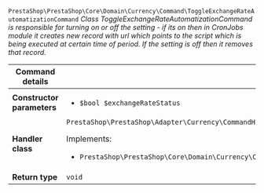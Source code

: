 `PrestaShop\PrestaShop\Core\Domain\Currency\Command\ToggleExchangeRateAutomatizationCommand`
_Class ToggleExchangeRateAutomatizationCommand is responsible for turning on or off the setting - if its on then in CronJobs module it creates new record with url which points to the script which is being executed at certain time of period. If the setting is off then it removes that record._

| Command details            |    |
| -------------------------- | -- |
| **Constructor parameters** | <ul> <li>`$bool $exchangeRateStatus`</li> </ul> |
| **Handler class**          | `PrestaShop\PrestaShop\Adapter\Currency\CommandHandler\ToggleExchangeRateAutomatizationHandler`  <p> Implements: </p> <ul>  <li>`PrestaShop\PrestaShop\Core\Domain\Currency\CommandHandler\ToggleExchangeRateAutomatizationHandlerInterface`</li>  |
| **Return type** |  `void`  |
